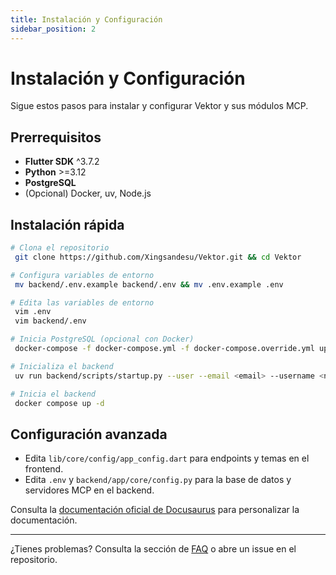 ```yaml
---
title: Instalación y Configuración
sidebar_position: 2
---
```


# Instalación y Configuración

Sigue estos pasos para instalar y configurar Vektor y sus módulos MCP.

## Prerrequisitos

- **Flutter SDK** ^3.7.2
- **Python** >=3.12
- **PostgreSQL**
- (Opcional) Docker, uv, Node.js

## Instalación rápida

```bash
# Clona el repositorio
 git clone https://github.com/Xingsandesu/Vektor.git && cd Vektor

# Configura variables de entorno
 mv backend/.env.example backend/.env && mv .env.example .env

# Edita las variables de entorno
 vim .env
 vim backend/.env

# Inicia PostgreSQL (opcional con Docker)
 docker-compose -f docker-compose.yml -f docker-compose.override.yml up -d postgres

# Inicializa el backend
 uv run backend/scripts/startup.py --user --email <email> --username <name> --password <password>

# Inicia el backend
 docker compose up -d
```

## Configuración avanzada

- Edita `lib/core/config/app_config.dart` para endpoints y temas en el frontend.
- Edita `.env` y `backend/app/core/config.py` para la base de datos y servidores MCP en el backend.

Consulta la [documentación oficial de Docusaurus](https://docusaurus.io/docs/installation) para personalizar la documentación.

---

¿Tienes problemas? Consulta la sección de [FAQ](faq.md) o abre un issue en el repositorio.
